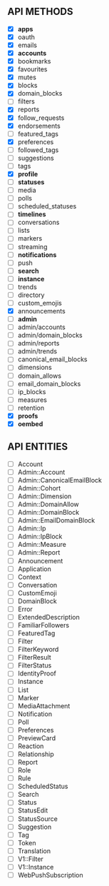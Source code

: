 ## API METHODS
- [x] **apps**
- [x] oauth
- [x] emails
- [x] **accounts**
- [x] bookmarks
- [x] favourites
- [x] mutes
- [x] blocks
- [x] domain_blocks
- [ ] filters
- [x] reports
- [x] follow_requests
- [x] endorsements
- [ ] featured_tags
- [x] preferences
- [ ] followed_tags
- [ ] suggestions
- [ ] tags
- [x] **profile**
- [ ] **statuses**
- [ ] media
- [ ] polls
- [ ] scheduled_statuses
- [ ] **timelines**
- [ ] conversations
- [ ] lists
- [ ] markers
- [ ] streaming
- [ ] **notifications**
- [ ] push
- [ ] **search**
- [ ] **instance**
- [ ] trends
- [ ] directory
- [ ] custom_emojis
- [x] announcements
- [ ] **admin**
- [ ] admin/accounts
- [ ] admin/domain_blocks
- [ ] admin/reports
- [ ] admin/trends
- [ ] canonical_email_blocks
- [ ] dimensions
- [ ] domain_allows
- [ ] email_domain_blocks
- [ ] ip_blocks
- [ ] measures
- [ ] retention
- [x] **proofs**
- [x] **oembed**

## API ENTITIES
- [ ] Account
- [ ] Admin::Account
- [ ] Admin::CanonicalEmailBlock
- [ ] Admin::Cohort
- [ ] Admin::Dimension
- [ ] Admin::DomainAllow
- [ ] Admin::DomainBlock
- [ ] Admin::EmailDomainBlock
- [ ] Admin::Ip
- [ ] Admin::IpBlock
- [ ] Admin::Measure
- [ ] Admin::Report
- [ ] Announcement
- [ ] Application
- [ ] Context
- [ ] Conversation
- [ ] CustomEmoji
- [ ] DomainBlock
- [ ] Error
- [ ] ExtendedDescription
- [ ] FamiliarFollowers
- [ ] FeaturedTag
- [ ] Filter
- [ ] FilterKeyword
- [ ] FilterResult
- [ ] FilterStatus
- [ ] IdentityProof
- [ ] Instance
- [ ] List
- [ ] Marker
- [ ] MediaAttachment
- [ ] Notification
- [ ] Poll
- [ ] Preferences
- [ ] PreviewCard
- [ ] Reaction
- [ ] Relationship
- [ ] Report
- [ ] Role
- [ ] Rule
- [ ] ScheduledStatus
- [ ] Search
- [ ] Status
- [ ] StatusEdit
- [ ] StatusSource
- [ ] Suggestion
- [ ] Tag
- [ ] Token
- [ ] Translation
- [ ] V1::Filter
- [ ] V1::Instance
- [ ] WebPushSubscription